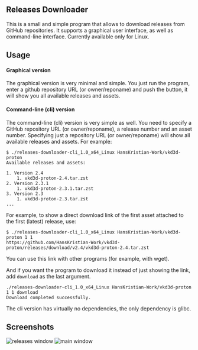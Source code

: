## Releases Downloader

This is a small and simple program that allows to download releases from GitHub repositories. It supports a graphical user interface, as well as command-line interface. Currently available only for Linux.

## Usage
#### Graphical version
The graphical version is very minimal and simple. You just run the program, enter a github repository URL (or owner/reponame) and push the button, it will show you all available releases and assets.

#### Command-line (cli) version

The command-line (cli) version is very simple as well. You need to specify a GitHub repository URL (or owner/reponame), a release number and an asset number. Specifying just a repository URL (or owner/reponame) will show all available releases and assets. For example:

```
$ ./releases-downloader-cli_1.0_x64_Linux HansKristian-Work/vkd3d-proton
Available releases and assets:

1. Version 2.4
    1. vkd3d-proton-2.4.tar.zst
2. Version 2.3.1
    1. vkd3d-proton-2.3.1.tar.zst
3. Version 2.3
    1. vkd3d-proton-2.3.tar.zst
...
```

For example, to show a direct download link of the first asset attached to the first (latest) release, use:

```
$ ./releases-downloader-cli_1.0_x64_Linux HansKristian-Work/vkd3d-proton 1 1
https://github.com/HansKristian-Work/vkd3d-proton/releases/download/v2.4/vkd3d-proton-2.4.tar.zst
```

You can use this link with other programs (for example, with wget).

And if you want the program to download it instead of just showing the link, add `download` as the last argument.

```
./releases-downloader-cli_1.0_x64_Linux HansKristian-Work/vkd3d-proton 1 1 download
Download completed successfully.
```

The cli version has virtually no dependencies, the only dependency is glibc.

## Screenshots

![releases window](https://i.imgur.com/fINJazQ.png)
![main window](https://i.imgur.com/W2Hiqh6.png)
